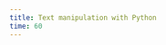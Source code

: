 ```yaml
---
title: Text manipulation with Python
time: 60
---
```


<jupyter notebook-name="text_manipulation_with_pythhon" course-code="DSBC" />


